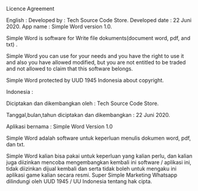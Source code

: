 Licence Agreement

English : 
Developed by : Tech Source Code Store. 
Developed date : 22 Juni 2020. 
App name : Simple Word version 1.0.

Simple Word is software for Write file dokuments(document word, pdf, and txt) . 

Simple Word you can use for your needs and you have the right to use it and also you have allowed modified, but you are not entitled to be traded and not allowed to claim that this software belongs.

Simple Word protected by UUD 1945 Indonesia about copyright.

Indonesia : 

Diciptakan dan dikembangkan oleh : Tech Source Code Store. 

Tanggal,bulan,tahun diciptakan dan dikembangkan : 22 Juni 2020. 

Aplikasi bernama : Simple Word Version 1.0

Simple Word adalah software untuk keperluan menulis dokumen word, pdf, dan txt. 

Simple Word kalian bisa pakai untuk keperluan yang kalian perlu, dan kalian juga diizinkan mencoba mengembangkan kembali ini software / aplikasi ini, tidak diizinkan dijual kembali dan serta tidak boleh untuk mengaku ini aplikasi game kalian secara resmi. Super Simple Marketing Whatsapp dilindungi oleh UUD 1945 / UU Indonesia tentang hak cipta.
